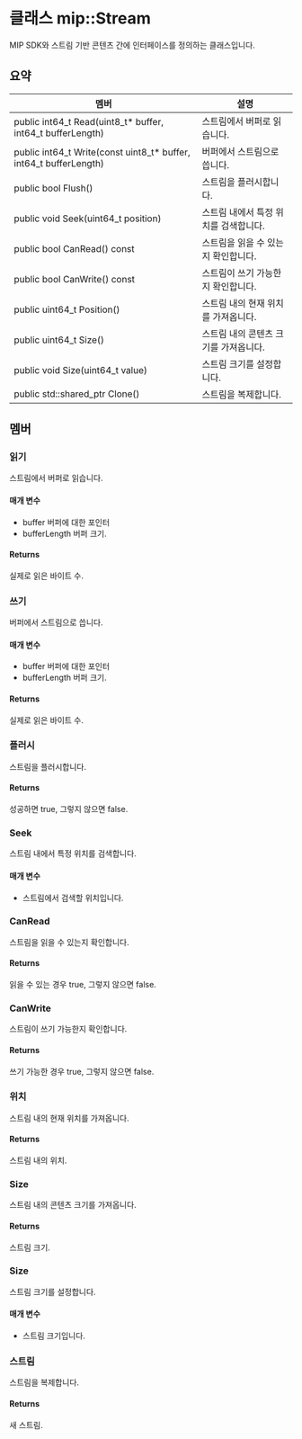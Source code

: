 # <a name="class-mipstream"></a>클래스 mip::Stream 
MIP SDK와 스트림 기반 콘텐츠 간에 인터페이스를 정의하는 클래스입니다.
  
## <a name="summary"></a>요약
 멤버                        | 설명                                
--------------------------------|---------------------------------------------
public int64_t Read(uint8_t* buffer, int64_t bufferLength)  |  스트림에서 버퍼로 읽습니다.
public int64_t Write(const uint8_t* buffer, int64_t bufferLength)  |  버퍼에서 스트림으로 씁니다.
public bool Flush()  |  스트림을 플러시합니다.
public void Seek(uint64_t position)  |  스트림 내에서 특정 위치를 검색합니다.
public bool CanRead() const  |  스트림을 읽을 수 있는지 확인합니다.
public bool CanWrite() const  |  스트림이 쓰기 가능한지 확인합니다.
public uint64_t Position()  |  스트림 내의 현재 위치를 가져옵니다.
public uint64_t Size()  |  스트림 내의 콘텐츠 크기를 가져옵니다.
public void Size(uint64_t value)  |  스트림 크기를 설정합니다.
public std::shared_ptr<Stream> Clone()  |  스트림을 복제합니다.
  
## <a name="members"></a>멤버
  
### <a name="read"></a>읽기
스트림에서 버퍼로 읽습니다.
  
#### <a name="parameters"></a>매개 변수
* buffer 버퍼에 대한 포인터 
* bufferLength 버퍼 크기. 
  
#### <a name="returns"></a>Returns
실제로 읽은 바이트 수.
  
### <a name="write"></a>쓰기
버퍼에서 스트림으로 씁니다.
  
#### <a name="parameters"></a>매개 변수
* buffer 버퍼에 대한 포인터 
* bufferLength 버퍼 크기. 
  
#### <a name="returns"></a>Returns
실제로 읽은 바이트 수.
  
### <a name="flush"></a>플러시
스트림을 플러시합니다.
  
#### <a name="returns"></a>Returns
성공하면 true, 그렇지 않으면 false.
  
### <a name="seek"></a>Seek
스트림 내에서 특정 위치를 검색합니다.
  
#### <a name="parameters"></a>매개 변수
* 스트림에서 검색할 위치입니다.
  
### <a name="canread"></a>CanRead
스트림을 읽을 수 있는지 확인합니다.
  
#### <a name="returns"></a>Returns
읽을 수 있는 경우 true, 그렇지 않으면 false.
  
### <a name="canwrite"></a>CanWrite
스트림이 쓰기 가능한지 확인합니다.
  
#### <a name="returns"></a>Returns
쓰기 가능한 경우 true, 그렇지 않으면 false.
  
### <a name="position"></a>위치
스트림 내의 현재 위치를 가져옵니다.
  
#### <a name="returns"></a>Returns
스트림 내의 위치.
  
### <a name="size"></a>Size
스트림 내의 콘텐츠 크기를 가져옵니다.
  
#### <a name="returns"></a>Returns
스트림 크기.
  
### <a name="size"></a>Size
스트림 크기를 설정합니다.
  
#### <a name="parameters"></a>매개 변수
* 스트림 크기입니다.
  
### <a name="stream"></a>스트림
스트림을 복제합니다.
  
#### <a name="returns"></a>Returns
새 스트림.